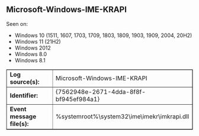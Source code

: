## Microsoft-Windows-IME-KRAPI

Seen on:
* Windows 10 (1511, 1607, 1703, 1709, 1803, 1809, 1903, 1909, 2004, 20H2)
* Windows 11 (21H2)
* Windows 2012
* Windows 8.0
* Windows 8.1

<table border="1" class="docutils">
  <tbody>
    <tr>
      <td><b>Log source(s):</b></td>
      <td>Microsoft-Windows-IME-KRAPI</td>
    </tr>
    <tr>
      <td><b>Identifier:</b></td>
      <td>{7562948e-2671-4dda-8f8f-bf945ef984a1}</td>
    </tr>
    <tr>
      <td><b>Event message file(s):</b></td>
      <td>%systemroot%\system32\ime\imekr\imkrapi.dll</td>
    </tr>
  </tbody>
</table>

&nbsp;

